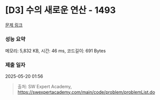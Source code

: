 # [D3] 수의 새로운 연산 - 1493 

[문제 링크](https://swexpertacademy.com/main/code/problem/problemDetail.do?contestProbId=AV2b-QGqADMBBASw) 

### 성능 요약

메모리: 5,832 KB, 시간: 46 ms, 코드길이: 691 Bytes

### 제출 일자

2025-05-20 01:56



> 출처: SW Expert Academy, https://swexpertacademy.com/main/code/problem/problemList.do